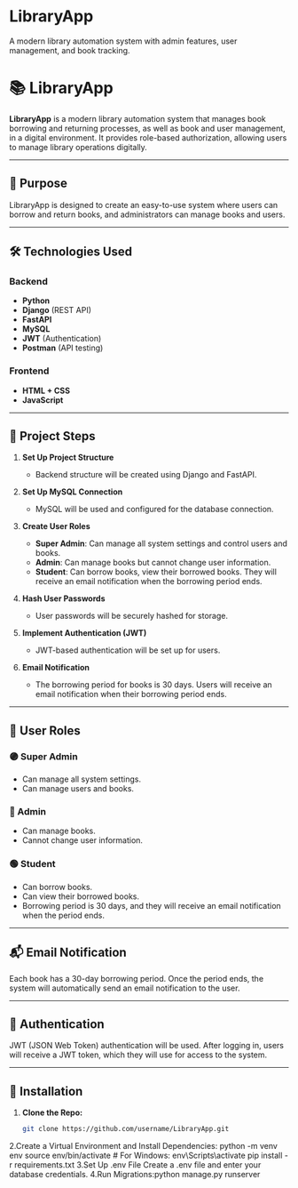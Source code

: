 # LibraryApp
A modern library automation system with admin features, user management, and book tracking.

# 📚 LibraryApp

**LibraryApp** is a modern library automation system that manages book borrowing and returning processes, as well as book and user management, in a digital environment. It provides role-based authorization, allowing users to manage library operations digitally.

---

## 🎯 Purpose

LibraryApp is designed to create an easy-to-use system where users can borrow and return books, and administrators can manage books and users.

---

## 🛠️ Technologies Used

### Backend
- **Python**
- **Django** (REST API)
- **FastAPI**
- **MySQL**
- **JWT** (Authentication)
- **Postman** (API testing)

### Frontend
- **HTML + CSS**
- **JavaScript**

---

## 🧩 Project Steps

1. **Set Up Project Structure**
   - Backend structure will be created using Django and FastAPI.
   
2. **Set Up MySQL Connection**
   - MySQL will be used and configured for the database connection.
   
3. **Create User Roles**
   - **Super Admin**: Can manage all system settings and control users and books.
   - **Admin**: Can manage books but cannot change user information.
   - **Student**: Can borrow books, view their borrowed books. They will receive an email notification when the borrowing period ends.

4. **Hash User Passwords**
   - User passwords will be securely hashed for storage.

5. **Implement Authentication (JWT)**
   - JWT-based authentication will be set up for users.

6. **Email Notification**
   - The borrowing period for books is 30 days. Users will receive an email notification when their borrowing period ends.

---

## 👤 User Roles

### 🟣 Super Admin
- Can manage all system settings.
- Can manage users and books.

### 🔵 Admin
- Can manage books.
- Cannot change user information.

### 🟢 Student
- Can borrow books.
- Can view their borrowed books.
- Borrowing period is 30 days, and they will receive an email notification when the period ends.

---

## 📬 Email Notification

Each book has a 30-day borrowing period. Once the period ends, the system will automatically send an email notification to the user.

---

## 🔐 Authentication

JWT (JSON Web Token) authentication will be used. After logging in, users will receive a JWT token, which they will use for access to the system.

---

## 🚀 Installation

1. **Clone the Repo:**
   ```bash
   git clone https://github.com/username/LibraryApp.git
2.Create a Virtual Environment and Install Dependencies:
python -m venv env
source env/bin/activate  # For Windows: env\Scripts\activate
pip install -r requirements.txt
3.Set Up .env File
Create a .env file and enter your database credentials.
4.Run Migrations:python manage.py runserver
